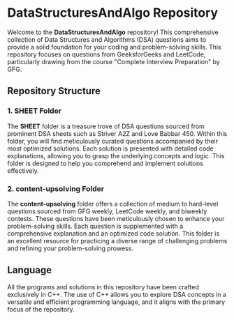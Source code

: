 # DataStructuresAndAlgo Repository

Welcome to the **DataStructuresAndAlgo** repository! This comprehensive collection of Data Structures and Algorithms (DSA) questions aims to provide a solid foundation for your coding and problem-solving skills. This repository focuses on questions from GeeksforGeeks and LeetCode, particularly drawing from the course "Complete Interview Preparation" by GFG.

## Repository Structure

### 1. SHEET Folder

The **SHEET** folder is a treasure trove of DSA questions sourced from prominent DSA sheets such as Striver A2Z and Love Babbar 450. Within this folder, you will find meticulously curated questions accompanied by their most optimized solutions. Each solution is presented with detailed code explanations, allowing you to grasp the underlying concepts and logic. This folder is designed to help you comprehend and implement solutions effectively.

### 2. content-upsolving Folder

The **content-upsolving** folder offers a collection of medium to hard-level questions sourced from GFG weekly, LeetCode weekly, and biweekly contests. These questions have been meticulously chosen to enhance your problem-solving skills. Each question is supplemented with a comprehensive explanation and an optimized code solution. This folder is an excellent resource for practicing a diverse range of challenging problems and refining your problem-solving prowess.

## Language

All the programs and solutions in this repository have been crafted exclusively in C++. The use of C++ allows you to explore DSA concepts in a versatile and efficient programming language, and it aligns with the primary focus of the repository.
